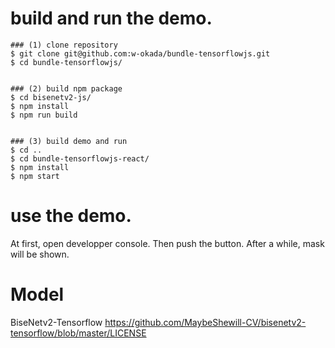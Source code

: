 
# build and run the demo.

```
### (1) clone repository 
$ git clone git@github.com:w-okada/bundle-tensorflowjs.git
$ cd bundle-tensorflowjs/


### (2) build npm package 
$ cd bisenetv2-js/
$ npm install
$ npm run build


### (3) build demo and run
$ cd ..
$ cd bundle-tensorflowjs-react/
$ npm install
$ npm start

```

# use the demo.
At first, open developper console. Then push the button. After a while, mask will be shown.

# Model
BiseNetv2-Tensorflow
https://github.com/MaybeShewill-CV/bisenetv2-tensorflow/blob/master/LICENSE

